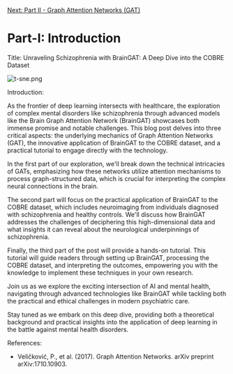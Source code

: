 [Next: Part II - Graph Attention Networks (GAT)](/pages/part-ii-gat/)

# Part-I: Introduction

Title: Unraveling Schizophrenia with BrainGAT: A Deep Dive into the COBRE Dataset

![t-sne.png](/cobre-gat/assets/images/t-sne.png)

Introduction:

As the frontier of deep learning intersects with healthcare, the exploration of complex mental disorders like schizophrenia through advanced models like the Brain Graph Attention Network (BrainGAT) showcases both immense promise and notable challenges. This blog post delves into three critical aspects: the underlying mechanics of Graph Attention Networks (GAT), the innovative application of BrainGAT to the COBRE dataset, and a practical tutorial to engage directly with the technology.

In the first part of our exploration, we'll break down the technical intricacies of GATs, emphasizing how these networks utilize attention mechanisms to process graph-structured data, which is crucial for interpreting the complex neural connections in the brain.

The second part will focus on the practical application of BrainGAT to the COBRE dataset, which includes neuroimaging from individuals diagnosed with schizophrenia and healthy controls. We'll discuss how BrainGAT addresses the challenges of deciphering this high-dimensional data and what insights it can reveal about the neurological underpinnings of schizophrenia.

Finally, the third part of the post will provide a hands-on tutorial. This tutorial will guide readers through setting up BrainGAT, processing the COBRE dataset, and interpreting the outcomes, empowering you with the knowledge to implement these techniques in your own research.

Join us as we explore the exciting intersection of AI and mental health, navigating through advanced technologies like BrainGAT while tackling both the practical and ethical challenges in modern psychiatric care.

Stay tuned as we embark on this deep dive, providing both a theoretical background and practical insights into the application of deep learning in the battle against mental health disorders.

References:

- Veličković, P., et al. (2017). Graph Attention Networks. arXiv preprint arXiv:1710.10903.
